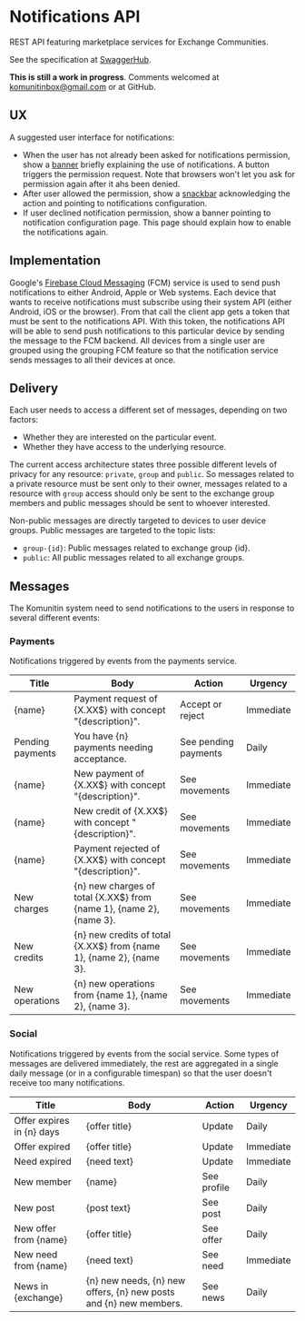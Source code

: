 # Notifications API
REST API featuring marketplace services for Exchange Communities.

See the specification at [SwaggerHub](https://app.swaggerhub.com/apis-docs/estevebadia/komunitin-notifications-api/0.0.1).

**This is still a work in progress**. Comments welcomed at komunitinbox@gmail.com or at GitHub.

## UX
A suggested user interface for notifications:
 - When the user has not already been asked for notifications permission, show a [banner](https://material.io/components/banners/) briefly explaining the use of notifications. A button triggers the permission request. Note that browsers won't let you ask for permission again after it ahs been denied.
 - After user allowed the permission, show a [snackbar](https://material.io/components/snackbars/) acknowledging the action and pointing to notifications configuration.
 - If user declined notification permission, show a banner pointing to notification configuration page. This page should explain how to enable the notifications again.

## Implementation
Google's [Firebase Cloud Messaging](https://firebase.google.com/docs/cloud-messaging) (FCM) service is used to send push notifications to either Android, Apple or Web systems. Each device that wants to receive notifications must subscribe using their system API (either Android, iOS or the browser). From that call the client app gets a token that must be sent to the notifications API. With this token, the notifications API will be able to send push notifications to this particular device by sending the message to the FCM backend. All devices from a single user are grouped using the grouping FCM feature so that the notification service sends messages to all their devices at once.

## Delivery
Each user needs to access a different set of messages, depending on two factors:
 - Whether they are interested on the particular event.
 - Whether they have access to the underlying resource.

The current access architecture states three possible different levels of privacy for any resource: `private`, `group` and `public`. So messages related to a private resource must be sent only to their owner, messages related to a resource with `group` access should only be sent to the exchange group members and public messages should be sent to whoever interested.

Non-public messages are directly targeted to devices to user device groups. Public messages are targeted to the topic lists:
 - `group-{id}`: Public messages related to exchange group {id}.
 - `public`: All public messages related to all exchange groups.
 
 ## Messages
The Komunitin system need to send notifications to the users in response to several different events:

### Payments

Notifications triggered by events from the payments service.

| Title     | Body                                                       |Action        | Urgency    |
|-----------|------------------------------------------------------------|--------------|------------|
|{name}     | Payment request of {X.XX$} with concept "{description}".   |Accept or reject| Immediate|
|Pending payments | You have {n} payments needing acceptance.            |See pending payments| Daily|
|{name}     | New payment of {X.XX$} with concept "{description}".       |See movements | Immediate  |
|{name}     | New credit of {X.XX$} with concept "{description}".        |See movements | Immediate  |
|{name}     | Payment rejected of {X.XX$} with concept "{description}".  |See movements | Immediate  |
|New charges| {n} new charges of total {X.XX$} from {name 1}, {name 2}, {name 3}.|See movements|Immediate|
|New credits| {n} new credits of total {X.XX$} from {name 1}, {name 2}, {name 3}.|See movements|Immediate|
|New operations| {n} new operations from {name 1}, {name 2}, {name 3}.   |See movements|Immediate|

### Social

Notifications triggered by events from the social service. Some types of messages are delivered immediately, the rest are aggregated in a single daily message (or in a configurable timespan) so that the user doesn't receive too many notifications.

| Title     | Body                                                       |Action        | Urgency    |
|-----------|------------------------------------------------------------|--------------|------------|
|Offer expires in {n} days | {offer title}                               |Update        | Daily      |
|Offer expired | {offer title}                                           |Update        | Immediate  |
|Need expired | {need text}                                              |Update        | Immediate  |
|New member   | {name}                                                   |See profile   | Daily      |
|New post     | {post text}                                              |See post      | Daily      |
|New offer from {name} | {offer title}                                   |See offer     | Daily      |
|New need from {name} | {need text}                                      |See need      | Immediate  |
|News in {exchange} | {n} new needs, {n} new offers, {n} new posts and {n} new members.|See news|Daily|
